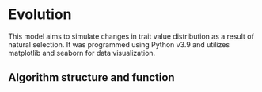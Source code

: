 # Evolution

This model aims to simulate changes in trait value distribution as a result of natural selection.
It was programmed using Python v3.9 and utilizes matplotlib and seaborn for data visualization.

## Algorithm structure and function
